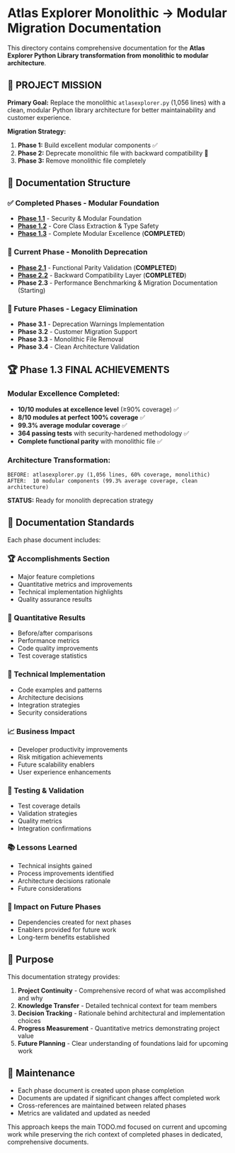 # Atlas Explorer Monolithic → Modular Migration Documentation

This directory contains comprehensive documentation for the **Atlas Explorer Python Library transformation from monolithic to modular architecture**.

## 🎯 PROJECT MISSION

**Primary Goal:** Replace the monolithic `atlasexplorer.py` (1,056 lines) with a clean, modular Python library architecture for better maintainability and customer experience.

**Migration Strategy:**
1. **Phase 1:** Build excellent modular components ✅
2. **Phase 2:** Deprecate monolithic file with backward compatibility 🚀
3. **Phase 3:** Remove monolithic file completely

## 📁 Documentation Structure

### ✅ Completed Phases - Modular Foundation
- **[Phase 1.1](./phase1_1_security_modular_foundation.md)** - Security & Modular Foundation
- **[Phase 1.2](./phase1_2_core_class_extraction.md)** - Core Class Extraction & Type Safety  
- **[Phase 1.3](./phase1_3_complete_modular_excellence.md)** - Complete Modular Excellence (**COMPLETED**)

### 🚀 Current Phase - Monolith Deprecation
- **[Phase 2.1](./phase2_1_functional_parity_validation.md)** - Functional Parity Validation (**COMPLETED**)
- **[Phase 2.2](./phase2_2_backward_compatibility_complete.md)** - Backward Compatibility Layer (**COMPLETED**)
- **Phase 2.3** - Performance Benchmarking & Migration Documentation (Starting)

### 🎯 Future Phases - Legacy Elimination  
- **Phase 3.1** - Deprecation Warnings Implementation
- **Phase 3.2** - Customer Migration Support
- **Phase 3.3** - Monolithic File Removal
- **Phase 3.4** - Clean Architecture Validation

## 🏆 Phase 1.3 FINAL ACHIEVEMENTS

### Modular Excellence Completed:
- **10/10 modules at excellence level** (≥90% coverage) ✅
- **8/10 modules at perfect 100% coverage** ✅
- **99.3% average modular coverage** ✅
- **364 passing tests** with security-hardened methodology ✅
- **Complete functional parity** with monolithic file ✅

### Architecture Transformation:
```
BEFORE: atlasexplorer.py (1,056 lines, 60% coverage, monolithic)
AFTER:  10 modular components (99.3% average coverage, clean architecture)
```

**STATUS:** Ready for monolith deprecation strategy

## 📝 Documentation Standards

Each phase document includes:

### 🏆 Accomplishments Section
- Major feature completions
- Quantitative metrics and improvements
- Technical implementation highlights
- Quality assurance results

### 🔢 Quantitative Results
- Before/after comparisons
- Performance metrics
- Code quality improvements
- Test coverage statistics

### 🔧 Technical Implementation
- Code examples and patterns
- Architecture decisions
- Integration strategies
- Security considerations

### 📈 Business Impact
- Developer productivity improvements
- Risk mitigation achievements
- Future scalability enablers
- User experience enhancements

### 🧪 Testing & Validation
- Test coverage details
- Validation strategies
- Quality metrics
- Integration confirmations

### 📚 Lessons Learned
- Technical insights gained
- Process improvements identified
- Architecture decisions rationale
- Future considerations

### 🔗 Impact on Future Phases
- Dependencies created for next phases
- Enablers provided for future work
- Long-term benefits established

## 🎯 Purpose

This documentation strategy provides:

1. **Project Continuity** - Comprehensive record of what was accomplished and why
2. **Knowledge Transfer** - Detailed technical context for team members
3. **Decision Tracking** - Rationale behind architectural and implementation choices
4. **Progress Measurement** - Quantitative metrics demonstrating project value
5. **Future Planning** - Clear understanding of foundations laid for upcoming work

## 🔄 Maintenance

- Each phase document is created upon phase completion
- Documents are updated if significant changes affect completed work
- Cross-references are maintained between related phases
- Metrics are validated and updated as needed

This approach keeps the main TODO.md focused on current and upcoming work while preserving the rich context of completed phases in dedicated, comprehensive documents.
